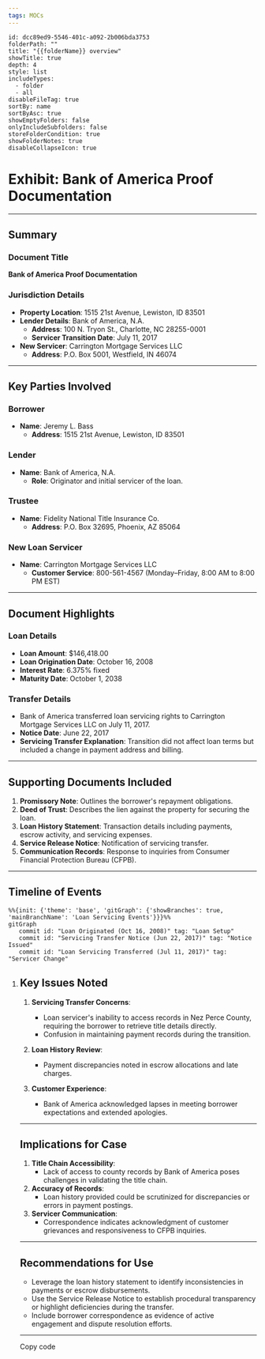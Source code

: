 ```yaml
---
tags: MOCs
---
```

```folder-overview
id: dcc89ed9-5546-401c-a092-2b006bda3753
folderPath: ""
title: "{{folderName}} overview"
showTitle: true
depth: 4
style: list
includeTypes:
  - folder
  - all
disableFileTag: true
sortBy: name
sortByAsc: true
showEmptyFolders: false
onlyIncludeSubfolders: false
storeFolderCondition: true
showFolderNotes: true
disableCollapseIcon: true
```

# Exhibit: Bank of America Proof Documentation

---

## Summary

### Document Title
**Bank of America Proof Documentation**

### Jurisdiction Details
- **Property Location**: 1515 21st Avenue, Lewiston, ID 83501
- **Lender Details**: Bank of America, N.A.  
  - **Address**: 100 N. Tryon St., Charlotte, NC 28255-0001
  - **Servicer Transition Date**: July 11, 2017
- **New Servicer**: Carrington Mortgage Services LLC  
  - **Address**: P.O. Box 5001, Westfield, IN 46074  

---

## Key Parties Involved

### Borrower
- **Name**: Jeremy L. Bass
  - **Address**: 1515 21st Avenue, Lewiston, ID 83501

### Lender
- **Name**: Bank of America, N.A.
  - **Role**: Originator and initial servicer of the loan.

### Trustee
- **Name**: Fidelity National Title Insurance Co.
  - **Address**: P.O. Box 32695, Phoenix, AZ 85064

### New Loan Servicer
- **Name**: Carrington Mortgage Services LLC
  - **Customer Service**: 800-561-4567 (Monday–Friday, 8:00 AM to 8:00 PM EST)

---

## Document Highlights

### Loan Details
- **Loan Amount**: $146,418.00
- **Loan Origination Date**: October 16, 2008
- **Interest Rate**: 6.375% fixed
- **Maturity Date**: October 1, 2038

### Transfer Details
- Bank of America transferred loan servicing rights to Carrington Mortgage Services LLC on July 11, 2017.  
- **Notice Date**: June 22, 2017
- **Servicing Transfer Explanation**: Transition did not affect loan terms but included a change in payment address and billing.

---

## Supporting Documents Included
1. **Promissory Note**: Outlines the borrower's repayment obligations.
2. **Deed of Trust**: Describes the lien against the property for securing the loan.
3. **Loan History Statement**: Transaction details including payments, escrow activity, and servicing expenses.
4. **Service Release Notice**: Notification of servicing transfer.
5. **Communication Records**: Response to inquiries from Consumer Financial Protection Bureau (CFPB).

---

## Timeline of Events
```mermaid
%%{init: {'theme': 'base', 'gitGraph': {'showBranches': true, 'mainBranchName': 'Loan Servicing Events'}}}%%
gitGraph
   commit id: "Loan Originated (Oct 16, 2008)" tag: "Loan Setup"
   commit id: "Servicing Transfer Notice (Jun 22, 2017)" tag: "Notice Issued"
   commit id: "Loan Servicing Transferred (Jul 11, 2017)" tag: "Servicer Change"
```
1. ## Key Issues Noted
    
    1. **Servicing Transfer Concerns**:
        
        - Loan servicer's inability to access records in Nez Perce County, requiring the borrower to retrieve title details directly.
        - Confusion in maintaining payment records during the transition.
    2. **Loan History Review**:
        
        - Payment discrepancies noted in escrow allocations and late charges.
    3. **Customer Experience**:
        
        - Bank of America acknowledged lapses in meeting borrower expectations and extended apologies.
    
    ---
    
    ## Implications for Case
    
    1. **Title Chain Accessibility**:
        - Lack of access to county records by Bank of America poses challenges in validating the title chain.
    2. **Accuracy of Records**:
        - Loan history provided could be scrutinized for discrepancies or errors in payment postings.
    3. **Servicer Communication**:
        - Correspondence indicates acknowledgment of customer grievances and responsiveness to CFPB inquiries.
    
    ---
    
    ## Recommendations for Use
    
    - Leverage the loan history statement to identify inconsistencies in payments or escrow disbursements.
    - Use the Service Release Notice to establish procedural transparency or highlight deficiencies during the transfer.
    - Include borrower correspondence as evidence of active engagement and dispute resolution efforts.
    
    ---
    
    Copy code